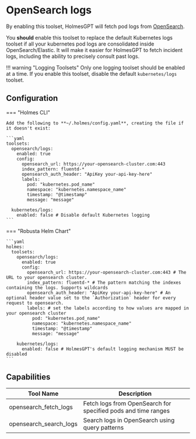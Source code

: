 # OpenSearch logs

By enabling this toolset, HolmesGPT will fetch pod logs from [OpenSearch](https://opensearch.org/).

You **should** enable this toolset to replace the default Kubernetes logs toolset if all your kubernetes pod logs are consolidated inside OpenSearch/Elastic. It will make it easier for HolmesGPT to fetch incident logs, including the ability to precisely consult past logs.

!!! warning "Logging Toolsets"
    Only one logging toolset should be enabled at a time. If you enable this toolset, disable the default `kubernetes/logs` toolset.

## Configuration

=== "Holmes CLI"

    Add the following to **~/.holmes/config.yaml**, creating the file if it doesn't exist:

    ```yaml
    toolsets:
      opensearch/logs:
        enabled: true
        config:
          opensearch_url: https://your-opensearch-cluster.com:443
          index_pattern: fluentd-*
          opensearch_auth_header: "ApiKey your-api-key-here"
          labels:
            pod: "kubernetes.pod_name"
            namespace: "kubernetes.namespace_name"
            timestamp: "@timestamp"
            message: "message"

      kubernetes/logs:
        enabled: false # Disable default Kubernetes logging
    ```

=== "Robusta Helm Chart"

    ```yaml
    holmes:
      toolsets:
        opensearch/logs:
          enabled: true
          config:
            opensearch_url: https://your-opensearch-cluster.com:443 # The URL to your opensearch cluster.
            index_pattern: fluentd-* # The pattern matching the indexes containing the logs. Supports wildcards
            opensearch_auth_header: "ApiKey your-api-key-here" # An optional header value set to the `Authorization` header for every request to opensearch.
            labels: # set the labels according to how values are mapped in your opensearch cluster
              pod: "kubernetes.pod_name"
              namespace: "kubernetes.namespace_name"
              timestamp: "@timestamp"
              message: "message"

        kubernetes/logs:
          enabled: false # HolmesGPT's default logging mechanism MUST be disabled
    ```

## Capabilities

| Tool Name | Description |
|-----------|-------------|
| opensearch_fetch_logs | Fetch logs from OpenSearch for specified pods and time ranges |
| opensearch_search_logs | Search logs in OpenSearch using query patterns |
